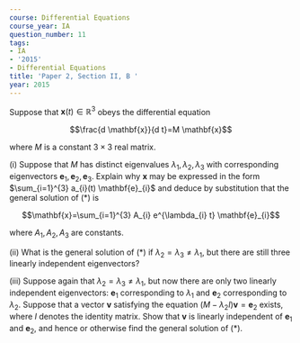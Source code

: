 ```yaml
---
course: Differential Equations
course_year: IA
question_number: 11
tags:
- IA
- '2015'
- Differential Equations
title: 'Paper 2, Section II, B '
year: 2015
---
```




Suppose that $\mathbf{x}(t) \in \mathbb{R}^{3}$ obeys the differential equation

$$\frac{d \mathbf{x}}{d t}=M \mathbf{x}$$

where $M$ is a constant $3 \times 3$ real matrix.

(i) Suppose that $M$ has distinct eigenvalues $\lambda_{1}, \lambda_{2}, \lambda_{3}$ with corresponding eigenvectors $\mathbf{e}_{1}, \mathbf{e}_{2}, \mathbf{e}_{3}$. Explain why $\mathbf{x}$ may be expressed in the form $\sum_{i=1}^{3} a_{i}(t) \mathbf{e}_{i}$ and deduce by substitution that the general solution of $(*)$ is

$$\mathbf{x}=\sum_{i=1}^{3} A_{i} e^{\lambda_{i} t} \mathbf{e}_{i}$$

where $A_{1}, A_{2}, A_{3}$ are constants.

(ii) What is the general solution of $(*)$ if $\lambda_{2}=\lambda_{3} \neq \lambda_{1}$, but there are still three linearly independent eigenvectors?

(iii) Suppose again that $\lambda_{2}=\lambda_{3} \neq \lambda_{1}$, but now there are only two linearly independent eigenvectors: $\mathbf{e}_{1}$ corresponding to $\lambda_{1}$ and $\mathbf{e}_{2}$ corresponding to $\lambda_{2}$. Suppose that a vector $\mathbf{v}$ satisfying the equation $\left(M-\lambda_{2} I\right) \mathbf{v}=\mathbf{e}_{2}$ exists, where $I$ denotes the identity matrix. Show that $\mathbf{v}$ is linearly independent of $\mathbf{e}_{1}$ and $\mathbf{e}_{2}$, and hence or otherwise find the general solution of $(*)$.